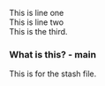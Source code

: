 This is line one  
This is line two  
This is the third.  

### What is this? - main

This is for the stash file.
